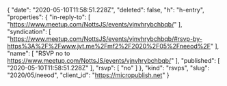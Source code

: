 {
  "date": "2020-05-10T11:58:51.228Z",
  "deleted": false,
  "h": "h-entry",
  "properties": {
    "in-reply-to": [
      "https://www.meetup.com/NottsJS/events/vjnvhrybchbqb/"
    ],
    "syndication": [
      "https://www.meetup.com/NottsJS/events/vjnvhrybchbqb/#rsvp-by-https%3A%2F%2Fwww.jvt.me%2Fmf2%2F2020%2F05%2Fneeod%2F"
    ],
    "name": [
      "RSVP no to https://www.meetup.com/NottsJS/events/vjnvhrybchbqb/"
    ],
    "published": [
      "2020-05-10T11:58:51.228Z"
    ],
    "rsvp": [
      "no"
    ]
  },
  "kind": "rsvps",
  "slug": "2020/05/neeod",
  "client_id": "https://micropublish.net"
}
